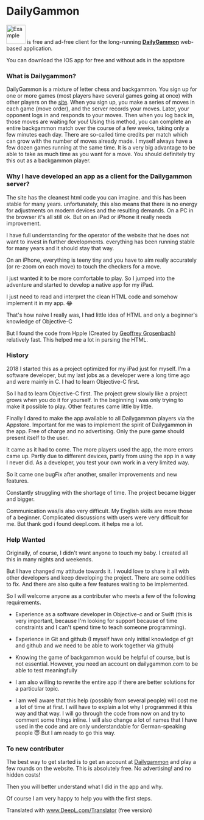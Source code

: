 
# DailyGammon

<img src="https://hape42.de/hape42/Bilder/Apps/DailyGammon/AppIcon.png" alt="Example" width="50" height="50"> is free and ad-free client for the long-running [**DailyGammon**](http://dailygammon.com/help/#DG)  web-based application. 

You can download the IOS app for free and without ads in the appstore
      <a href="https://apps.apple.com/us/app/dailygammon/id1449956942?l=de&ls=1">
        <img class="AppleDownload" src="https://hape42.de/hape42/Bilder/Download.svg" alt="">
      </a>

### What is Dailygammon?

DailyGammon is a mixture of letter chess and backgammon. You sign up for one or more games (most players have several games going at once) with other players on the [site](http://dailygammon.com/). When you sign up, you make a series of moves in each game (move order), and the server records your moves. Later, your opponent logs in and responds to your moves. Then when you log back in, those moves are waiting for you! Using this method, you can complete an entire backgammon match over the course of a few weeks, taking only a few minutes each day. There are so-called time credits per match which can grow with the number of moves already made. I myself always have a few dozen games running at the same time. It is a very big advantage to be able to take as much time as you want for a move. You should definitely try this out as a backgammon player. 



### Why I have developed an app as a client for the Dailygammon server?
The site has the cleanest html code you can imagine. and this has been stable for many years. unfortunately, this also means that there is no energy for adjustments on modern devices and the resulting demands. On a PC in the browser it's all still ok. But on an iPad or iPhone it really needs improvement. 

I have full understanding for the operator of the website that he does not want to invest in further developments. everything has been running stable for many years and it should stay that way.

On an iPhone, everything is teeny tiny and you have to aim really accurately (or re-zoom on each move) to touch the checkers for a move.

I just wanted it to be more comfortable to play. So I jumped into the adventure and started to develop a native app for my iPad.

I just need to read and interpret the clean HTML code and somehow implement it in my app. 😂

That's how naive I really was, I had little idea of HTML and only a beginner's knowledge of Objective-C

But I found the code from Hpple (Created by [Geoffrey Grosenbach](http://topfunky.com)) relatively fast. This helped me a lot in parsing the HTML.


 ### History  
2018 I started this as a project optimized for my iPad just for myself. I'm a software developer, but my last jobs as a developer were a long time ago and were mainly in C. I had to learn Objective-C first.
 
So I had to learn Objective-C first. The project grew slowly like a project grows when you do it for yourself. In the beginning I was only trying to make it possible to play. Other features came little by little. 

Finally I dared to make the app available to all Dailygammon players via the Appstore. Important for me was to implement the spirit of Dailygammon in the app. Free of charge and no advertising. Only the pure game should present itself to the user.
 
It came as it had to come. The more players used the app, the more errors came up. Partly due to different devices, partly from using the app in a way I never did. As a developer, you test your own work in a very limited way.

So it came one bugFix after another, smaller improvements and new features.

Constantly struggling with the shortage of time. The project became bigger and bigger.

Communication was/is also very difficult. My English skills are more those of a beginner. Complicated discussions with users were very difficult for me. But thank god i found deepl.com. it helps me a lot.


### Help Wanted

Originally, of course, I didn't want anyone to touch my baby. I created all this in many nights and weekends.

But I have changed my attitude towards it. I would love to share it all with other developers and keep developing the project. There are some oddities to fix. And there are also quite a few features waiting to be implemented.

So I will welcome anyone as a contributer who meets a few of the following requirements.

* Experience as a software developer in Objective-c and or Swift (this is very important, because I'm looking for support because of time constraints and I can't spend time to teach someone programming).
* Experience in Git and github (I myself have only initial knowledge of git and github and we need to be able to work together via github)
* Knowing the game of backgammon would be helpful of course, but is not essential. However, you need an account on dailygammon.com to be able to test meaningfully
* I am also willing to rewrite the entire app if there are better solutions for a particular topic.

* I am well aware that this help (possibly from several people) will cost me a lot of time at first. I will have to explain a lot why I programmed it this way and that way. I will go through the code from now on and try to comment some things inline. I will also change a lot of names that I have used in the code and are only understandable for German-speaking people 😇 But I am ready to go this way.

### To new contributer

The best way to get started is to get an account at [Dailygammon](http://dailygammon.com/) and play a few rounds on the website. This is absolutely free. No advertising! and no hidden costs!

Then you will better understand what I did in the app and why.

Of course I am very happy to help you with the first steps.

Translated with www.DeepL.com/Translator (free version)
